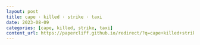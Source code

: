 ```yaml
---
layout: post
title: cape · killed · strike · taxi
date: 2023-08-09
categories: [cape, killed, strike, taxi]
content_url: https://papercliff.github.io/redirect/?q=cape+killed+strike+taxi&tbs=cdr:1,cd_min:8/8/2023,cd_max:8/10/2023
---
```


